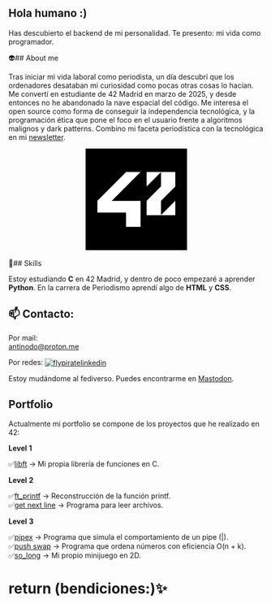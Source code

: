 ## Hola humano :)

Has descubierto el backend de mi personalidad. Te presento: mi vida como programador. 

👽️## About me

Tras iniciar mi vida laboral como periodista, un día descubrí que los ordenadores desataban mi curiosidad como pocas otras cosas lo hacían. Me convertí en estudiante de 42 Madrid en marzo de 2025, y desde entonces no he abandonado la nave espacial del código. Me interesa el open source como forma de conseguir la independencia tecnológica, y la programación ética que pone el foco en el usuario frente a algoritmos malignos y dark patterns. Combino mi faceta periodística con la tecnológica en mi <a href="https://antinodo.substack.com" target="_blank" rel="noopener noreferrer">newsletter</a>.

<div align="center">
   <a href="https://profile.intra.42.fr/users/albegar2">
  <img src="./42logo.png" alt="flypirate42" width="200" height="200" />
   </a>
</div>

📝## Skills

Estoy estudiando __C__ en 42 Madrid, y dentro de poco empezaré a aprender __Python__. En la carrera de Periodismo aprendí algo de __HTML__ y __CSS__. 

## 📫 Contacto: 
Por mail:  
antinodo@proton.me  

Por redes:
<a href="https://linkedin.com/in/flypirate" target="blank"><img align="center" src="https://raw.githubusercontent.com/rahuldkjain/github-profile-readme-generator/master/src/images/icons/Social/linked-in-alt.svg" alt="flypiratelinkedin" height="30" width="40" /></a>  

Estoy mudándome al fediverso. Puedes encontrarme en [Mastodon](https://masto.es/@vladberto). 

## Portfolio
Actualmente mi portfolio se compone de los proyectos que he realizado en 42:  

__Level__ __1__  

✅[libft](https://github.com/flypirate/libft) -> Mi propia librería de funciones en C.  

__Level__ __2__  

✅[ft_printf](https://github.com/flypirate/ft_printf) -> Reconstrucción de la función printf.  
✅[get next line](https://github.com/flypirate/getnextline) -> Programa para leer archivos.  

__Level__ __3__  

✅[pipex](https://github.com/flypirate/pipex) -> Programa que simula el comportamiento de un pipe (|).  
✅[push swap](https://github.com/flypirate/pushswap) -> Programa que ordena números con eficiencia O(n + k).  
✅[so_long](https://github.com/flypirate/so_long) -> Mi propio minijuego en 2D.  

# return (bendiciones:)✨
